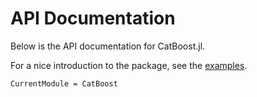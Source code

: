 # API Documentation

Below is the API documentation for CatBoost.jl.

For a nice introduction to the package, see the [examples](https://github.com/beacon-biosignals/CatBoost.jl/blob/main/examples/).

```@meta
CurrentModule = CatBoost
```
